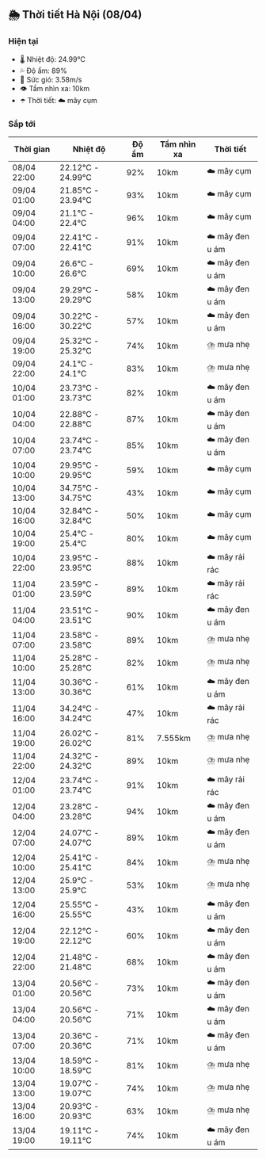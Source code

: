 ## 🌦️ Thời tiết Hà Nội (08/04)

### Hiện tại

- 🌡️ Nhiệt độ: 24.99℃
- 💦 Độ ẩm: 89%
- 💨 Sức gió: 3.58m/s
- 👁️ Tầm nhìn xa: 10km
- ☂️ Thời tiết: ☁️ mây cụm

### Sắp tới

| Thời gian | Nhiệt độ | Độ ẩm | Tầm nhìn xa | Thời tiết |
| --- | --- | --- | --- | --- |
| 08/04 22:00 | 22.12℃ - 24.99℃ | 92% | 10km | ☁️ mây cụm |
| 09/04 01:00 | 21.85℃ - 23.94℃ | 93% | 10km | ☁️ mây cụm |
| 09/04 04:00 | 21.1℃ - 22.4℃ | 96% | 10km | ☁️ mây cụm |
| 09/04 07:00 | 22.41℃ - 22.41℃ | 91% | 10km | ☁️ mây đen u ám |
| 09/04 10:00 | 26.6℃ - 26.6℃ | 69% | 10km | ☁️ mây đen u ám |
| 09/04 13:00 | 29.29℃ - 29.29℃ | 58% | 10km | ☁️ mây đen u ám |
| 09/04 16:00 | 30.22℃ - 30.22℃ | 57% | 10km | ☁️ mây đen u ám |
| 09/04 19:00 | 25.32℃ - 25.32℃ | 74% | 10km | ⛈️ mưa nhẹ |
| 09/04 22:00 | 24.1℃ - 24.1℃ | 83% | 10km | ⛈️ mưa nhẹ |
| 10/04 01:00 | 23.73℃ - 23.73℃ | 82% | 10km | ☁️ mây đen u ám |
| 10/04 04:00 | 22.88℃ - 22.88℃ | 87% | 10km | ☁️ mây đen u ám |
| 10/04 07:00 | 23.74℃ - 23.74℃ | 85% | 10km | ☁️ mây đen u ám |
| 10/04 10:00 | 29.95℃ - 29.95℃ | 59% | 10km | ☁️ mây cụm |
| 10/04 13:00 | 34.75℃ - 34.75℃ | 43% | 10km | ☁️ mây cụm |
| 10/04 16:00 | 32.84℃ - 32.84℃ | 50% | 10km | ☁️ mây cụm |
| 10/04 19:00 | 25.4℃ - 25.4℃ | 80% | 10km | ☁️ mây cụm |
| 10/04 22:00 | 23.95℃ - 23.95℃ | 88% | 10km | ☁️ mây rải rác |
| 11/04 01:00 | 23.59℃ - 23.59℃ | 89% | 10km | ☁️ mây rải rác |
| 11/04 04:00 | 23.51℃ - 23.51℃ | 90% | 10km | ☁️ mây đen u ám |
| 11/04 07:00 | 23.58℃ - 23.58℃ | 89% | 10km | ⛈️ mưa nhẹ |
| 11/04 10:00 | 25.28℃ - 25.28℃ | 82% | 10km | ⛈️ mưa nhẹ |
| 11/04 13:00 | 30.36℃ - 30.36℃ | 61% | 10km | ☁️ mây đen u ám |
| 11/04 16:00 | 34.24℃ - 34.24℃ | 47% | 10km | ☁️ mây rải rác |
| 11/04 19:00 | 26.02℃ - 26.02℃ | 81% | 7.555km | ⛈️ mưa nhẹ |
| 11/04 22:00 | 24.32℃ - 24.32℃ | 89% | 10km | ⛈️ mưa nhẹ |
| 12/04 01:00 | 23.74℃ - 23.74℃ | 91% | 10km | ☁️ mây rải rác |
| 12/04 04:00 | 23.28℃ - 23.28℃ | 94% | 10km | ☁️ mây đen u ám |
| 12/04 07:00 | 24.07℃ - 24.07℃ | 89% | 10km | ☁️ mây đen u ám |
| 12/04 10:00 | 25.41℃ - 25.41℃ | 84% | 10km | ⛈️ mưa nhẹ |
| 12/04 13:00 | 25.9℃ - 25.9℃ | 53% | 10km | ⛈️ mưa nhẹ |
| 12/04 16:00 | 25.55℃ - 25.55℃ | 43% | 10km | ☁️ mây đen u ám |
| 12/04 19:00 | 22.12℃ - 22.12℃ | 60% | 10km | ☁️ mây đen u ám |
| 12/04 22:00 | 21.48℃ - 21.48℃ | 68% | 10km | ☁️ mây đen u ám |
| 13/04 01:00 | 20.56℃ - 20.56℃ | 73% | 10km | ☁️ mây đen u ám |
| 13/04 04:00 | 20.56℃ - 20.56℃ | 71% | 10km | ☁️ mây đen u ám |
| 13/04 07:00 | 20.36℃ - 20.36℃ | 71% | 10km | ☁️ mây đen u ám |
| 13/04 10:00 | 18.59℃ - 18.59℃ | 81% | 10km | ⛈️ mưa nhẹ |
| 13/04 13:00 | 19.07℃ - 19.07℃ | 74% | 10km | ⛈️ mưa nhẹ |
| 13/04 16:00 | 20.93℃ - 20.93℃ | 63% | 10km | ⛈️ mưa nhẹ |
| 13/04 19:00 | 19.11℃ - 19.11℃ | 74% | 10km | ☁️ mây đen u ám |
